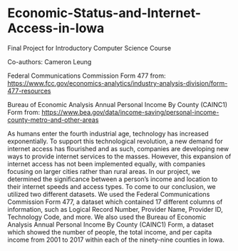 # Economic-Status-and-Internet-Access-in-Iowa

Final Project for Introductory Computer Science Course

Co-authors: Cameron Leung

Federal Communications Commission Form 477 from: https://www.fcc.gov/economics-analytics/industry-analysis-division/form-477-resources

Bureau of Economic Analysis Annual Personal Income By County (CAINC1) Form from: https://www.bea.gov/data/income-saving/personal-income-county-metro-and-other-areas


As humans enter the fourth industrial age, technology has increased exponentially. To support this technological revolution, a new demand for internet access has flourished and as such, companies are developing new ways to provide internet services to the masses. However, this expansion of internet access has not been implemented equally, with companies focusing on larger cities rather than rural areas. In our project, we determined the significance between a person’s income and location to their internet speeds and access types. 
To come to our conclusion, we utilized two different datasets. We used the Federal Communications Commission Form 477, a dataset which contained 17 different columns of information, such as Logical Record Number, Provider Name, Provider ID, Technology Code, and more. We also used the Bureau of Economic Analysis Annual Personal Income By County (CAINC1) Form, a dataset which showed the number of people, the total income, and per capita income from 2001 to 2017 within each of the ninety-nine counties in Iowa. 

